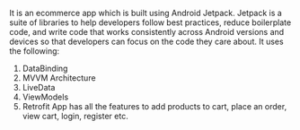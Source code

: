 It is an ecommerce app which is built using Android Jetpack. Jetpack is a suite of libraries to help developers follow best practices, reduce boilerplate code, and write code that works consistently across Android versions and devices so that developers can focus on the code they care about.
It uses the following:
1. DataBinding
2. MVVM Architecture
3. LiveData
4. ViewModels
5. Retrofit
App has all the features to add products to cart, place an order,  view cart, login, register etc.

